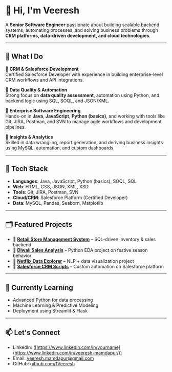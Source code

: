 # 👋 Hi, I'm Veeresh

A **Senior Software Engineer** passionate about building scalable backend systems, automating processes, and solving business problems through **CRM platforms, data-driven development, and cloud technologies**.

---

## 🧠 What I Do

🔹 **CRM & Salesforce Development**  
Certified Salesforce Developer with experience in building enterprise-level CRM workflows and API integrations.

🔹 **Data Quality & Automation**  
Strong focus on **data quality assessment**, automation using Python, and backend logic using SQL, SOQL, and JSON/XML.

🔹 **Enterprise Software Engineering**  
Hands-on in **Java**, **JavaScript**, **Python (basics)**, and working with tools like Git, JIRA, Postman, and SVN to manage agile workflows and development pipelines.

🔹 **Insights & Analytics**  
Skilled in data wrangling, report generation, and deriving business insights using MySQL, automation, and custom dashboards.

---

## 🧰 Tech Stack

- **Languages**: Java, JavaScript, Python (basics), SOQL, SQL  
- **Web**: HTML, CSS, JSON, XML, XSD  
- **Tools**: Git, JIRA, Postman, SVN  
- **Cloud/CRM**: Salesforce Platform (Certified Developer)  
- **Data**: MySQL, Pandas, Seaborn, Matplotlib

---

## 🗂 Featured Projects

- 🔹 **[Retail Store Management System](#)** – SQL-driven inventory & sales backend  
- 🔹 **[Diwali Sales Analysis](#)** – Python EDA project on festive season behavior  
- 🔹 **[Netflix Data Explorer](#)** – NLP + data visualization project  
- 🔹 **[Salesforce CRM Scripts](#)** – Custom automation on Salesforce platform  

---

## 🚀 Currently Learning

- Advanced Python for data processing  
- Machine Learning & Predictive Modeling  
- Deployment using Streamlit & Flask

---

## 📫 Let's Connect

- LinkedIn: ([https://www.linkedin.com/in/yourname](https://www.linkedin.com/in/veeresh-mamdapur/))  
- Email: [veeresh.mamdapur@gmail.com](mailto:veeresh.mamdapur@gmail.com)  
- GitHub: [github.com/1Veeresh](https://github.com/1Veeresh)


